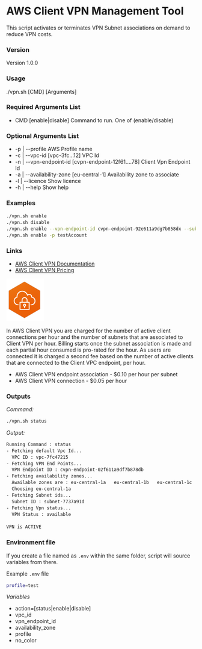 # AWS Client VPN Management Tool

This script activates or terminates VPN Subnet associations on demand to reduce VPN costs. 


### Version

Version 1.0.0

### Usage

./vpn.sh [CMD] [Arguments]

### Required Arguments List

* CMD [enable|disable]                                     Command to run. One of (enable/disable)

### Optional Arguments List

* -p | --profile                                           AWS Profile name
* -c | --vpc-id [vpc-3fc...12]                             VPC Id
* -n | --vpn-endpoint-id [cvpn-endpoint-12f61....78]       Client Vpn Endpoint Id
* -a | --availability-zone [eu-central-1]                  Availability zone to associate
* -l | --licence                                           Show licence
* -h | --help                                              Show help

### Examples

```sh
./vpn.sh enable 
./vpn.sh disable 
./vpn.sh enable --vpn-endpoint-id cvpn-endpoint-92e611a9dg7b858dx --subnet-id subnet-603va91c 
./vpn.sh enable -p testAccount
```

### Links

* [AWS Client VPN Documentation](https://docs.aws.amazon.com/vpn/latest/clientvpn-admin/what-is.html)
* [AWS Client VPN Pricing](https://aws.amazon.com/vpn/pricing/)

<img src="../images/aws_cvpn.png" width="100">

In AWS Client VPN you are charged for the number of active client connections per hour and the number of subnets that are associated to Client VPN per hour. Billing starts once the subnet association is made and each partial hour consumed is pro-rated for the hour. As users are connected it is charged a second fee based on the number of active clients that are connected to the Client VPC endpoint, per hour.

* AWS Client VPN endpoint association - $0.10 per hour per subnet
* AWS Client VPN connection - $0.05 per hour

### Outputs

_Command:_

```sh
./vpn.sh status
```

_Output:_

```sh
Running Command : status
- Fetching default Vpc Id...
  VPC ID : vpc-7fc47215
- Fetching VPN End Points...
  VPN Endpoint ID : cvpn-endpoint-02f611a9df7b878db
- Fetching availability zones...
  Awailable zones are : eu-central-1a   eu-central-1b   eu-central-1c
  Choosing eu-central-1a
- Fetching Subnet ids...
  Subnet ID : subnet-7737a91d
- Fetching Vpn status...
  VPN Status : available

VPN is ACTIVE
```

### Environment file

If you create a file named as `.env` within the same folder, script will source variables from there.

Example `.env` file

```sh
profile=test
```

_Variables_

* action=[status|enable|disable]
* vpc_id
* vpn_endpoint_id
* availability_zone
* profile
* no_color
